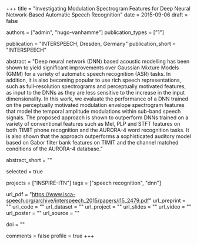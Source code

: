 +++
title = "Investigating Modulation Spectrogram Features for Deep Neural Network-Based Automatic Speech Recognition"
date = 2015-09-06
draft = false

authors = ["admin", "hugo-vanhamme"]
publication_types = ["1"]

publication = "INTERSPEECH, Dresden, Germany"
publication_short = "INTERSPEECH"

abstract = "Deep neural network (DNN) based acoustic modelling has been shown to yield significant improvements over Gaussian Mixture Models (GMM) for a variety of automatic speech recognition (ASR) tasks. In addition, it is also becoming popular to use rich speech representations, such as full-resolution spectrograms and perceptually motivated features, as input to the DNNs as they are less sensitive to the increase in the input dimensionality. In this work, we evaluate the performance of a DNN trained on the perceptually motivated modulation envelope spectrogram features that model the temporal amplitude modulations within sub-band speech signals. The proposed approach is shown to outperform DNNs trained on a variety of conventional features such as Mel, PLP and STFT features on both TIMIT phone recognition and the AURORA-4 word recognition tasks. It is also shown that the approach outperforms a sophisticated auditory model based on Gabor filter bank features on TIMIT and the channel matched conditions of the AURORA-4 database."

abstract_short = ""

selected = true

projects = ["INSPIRE-ITN"]
tags = ["speech recognition", "dnn"]

url_pdf = "https://www.isca-speech.org/archive/interspeech_2015/papers/i15_2479.pdf"
url_preprint = ""
url_code = ""
url_dataset = ""
url_project = ""
url_slides = ""
url_video = ""
url_poster = ""
url_source = ""

doi = ""

comments = false
profile = true
+++
